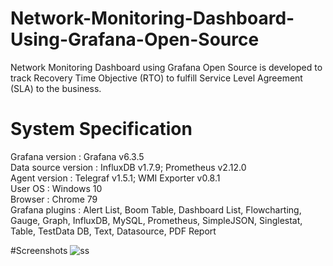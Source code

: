 # Network-Monitoring-Dashboard-Using-Grafana-Open-Source
Network Monitoring Dashboard using Grafana Open Source is developed to track Recovery Time Objective (RTO) to fulfill Service Level Agreement (SLA) to the business.

# System Specification
Grafana version     : Grafana v6.3.5  
Data source version : InfluxDB v1.7.9; Prometheus v2.12.0  
Agent version       : Telegraf v1.5.1; WMI Exporter v0.8.1  
User OS             : Windows 10  
Browser             : Chrome 79  
Grafana plugins     : Alert List, Boom Table, Dashboard List, Flowcharting, Gauge, Graph, InfluxDB, MySQL, Prometheus, SimpleJSON, Singlestat, Table, TestData DB, Text, Datasource, PDF Report

#Screenshots
![ss](Libraries/Pictures/g1.png)
